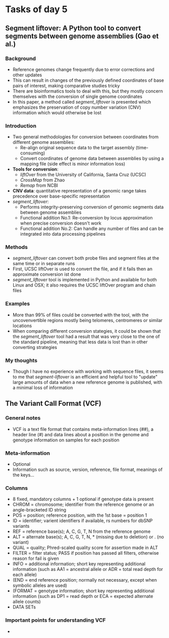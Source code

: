 # Tasks of day 5

## Segment liftover: A Python tool to convert segments between genome assemblies (Gao et al.)

### Background
* Reference genomes change frequently due to error corrections and other updates
* This can result in changes of the previously defined coordinates of base pairs of interest, making comparative studies tricky
* There are bioinformatics tools to deal with this, but they mostly concern themselves with the conversion of single genome coordinates
* In this paper, a method called *segment_liftover* is presented which emphasizes the preservation of copy number variation (CNV) information which would otherwise be lost

### Introduction
* Two general methodologies for conversion between coordinates from different genome assemblies:
  * Re-align original sequence data to the target assembly (time-consuming)
  * Convert coordinates of genome data between assemblies by using a mapping file (side effect is minor information loss)
* **Tools for conversion**:
  * *liftOver* from the University of California, Santa Cruz (UCSC)
  * *CrossMap* from Zhao
  * *Remap* from NCBI
* **CNV data**: quantitative representation of a genomic range takes precedence over base-specific representation
* *segment_liftover*:
  * Performs integrity-preserving conversion of genomic segments data between genome assemblies
  * Functional addition No.1: Re-conversion by locus approximation when precise conversion doesn't work
  * Functional addition No.2: Can handle any number of files and can be integrated into data processing pipelines

### Methods
* *segment_liftover* can convert both probe files and segment files at the same time or in separate runs
* First, UCSC liftOver is used to convert the file, and if it fails then an approximate conversion ist done
* *segment_liftover* tool is implemented in Python and available for both Linux and OSX; it also requires the UCSC liftOver program and chain files

### Examples
* More than 99% of files could be converted with the tool, with the uncovenvertible regions mostly being telomeres, centromeres or similar locations
* When comparing different conversion stategies, it could be shown that the *segment_liftover* tool had a result that was very close to the one of the standard pipeline, meaning that less data is lost than in other converting strategies

### My thoughts
* Though I have no experience with working with sequence files, it seems to me that  *segment-liftover*  is an efficient and helpful tool to "update" large amounts of data when a new reference genome is published, with a minimal loss of information

## The Variant Call Format (VCF)

### General notes
* VCF is a text file format that contains meta-information lines (##), a header line (#) and data lines about a position in the genome and genotype information on samples for each position

### Meta-information
* Optional
* Information such as source, version, reference, file format, meanings of the keys...

### Columns
* 8 fixed, mandatory columns + 1 optional if genotype data is present
* CHROM = chromosome; identifier from the reference genome or an angle-bracketed ID string 
* POS = position; reference position, with the 1st base = position 1
* ID = identifier; varient identifiers if available, rs numbers for dbSNP variants
* REF = reference base(s); A, C, G, T, N from the reference genome
* ALT = alternate base(s); A, C, G, T, N, * (missing due to deletion) or . (no variant)
* QUAL = quality; Phred-scaled quality score for assertion made in ALT
* FILTER = filter status; PASS if position has passed all filters, otherwise reason for fail is given
* INFO = additional information; short key representing additional information (such as AA1 = ancestral allele or ADR = total read depth for each allele)
* (END = end reference position; normally not necessary, except when symbolic alleles are used)
* (FORMAT = genotype information; short key representing additional information (such as DP1 = read depth or ECA = expected alternate allele counts)
* DATA SETs

### Important points for understanding VCF
* 
